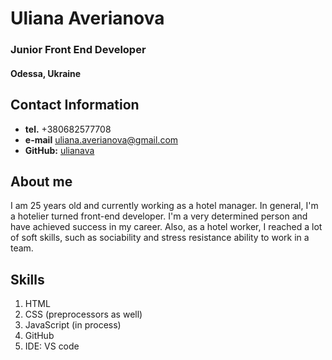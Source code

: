 # Uliana Averianova
### Junior Front End Developer 
#### Odessa, Ukraine
## Contact Information
* **tel.** +380682577708
* **e-mail** uliana.averianova@gmail.com
* **GitHub:** [ulianava](https://github.com/ulianava)
## About me
I am 25 years old and currently working as a hotel manager. 
In general, I'm a hotelier turned front-end developer.  I'm a very determined person and have achieved success in my career.
Also, as a hotel worker, I reached a lot of soft skills, such as sociability and stress resistance ability to work in a team. 


## Skills 
1. HTML
2. CSS (preprocessors as well)  
3. JavaScript (in process) 
4. GitHub
5. IDE: VS code


